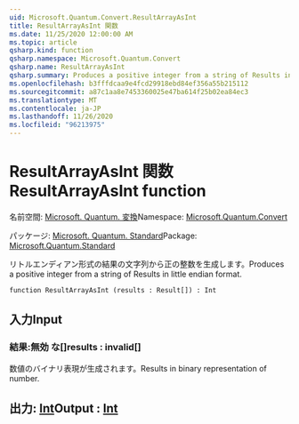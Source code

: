```yaml
---
uid: Microsoft.Quantum.Convert.ResultArrayAsInt
title: ResultArrayAsInt 関数
ms.date: 11/25/2020 12:00:00 AM
ms.topic: article
qsharp.kind: function
qsharp.namespace: Microsoft.Quantum.Convert
qsharp.name: ResultArrayAsInt
qsharp.summary: Produces a positive integer from a string of Results in little endian format.
ms.openlocfilehash: b3fffdcaa9e4fcd29918ebd84ef356a55b215112
ms.sourcegitcommit: a87c1aa8e7453360025e47ba614f25b02ea84ec3
ms.translationtype: MT
ms.contentlocale: ja-JP
ms.lasthandoff: 11/26/2020
ms.locfileid: "96213975"
---
```

# <a name="resultarrayasint-function"></a><span data-ttu-id="cb338-102">ResultArrayAsInt 関数</span><span class="sxs-lookup"><span data-stu-id="cb338-102">ResultArrayAsInt function</span></span>

<span data-ttu-id="cb338-103">名前空間: [Microsoft. Quantum. 変換](xref:Microsoft.Quantum.Convert)</span><span class="sxs-lookup"><span data-stu-id="cb338-103">Namespace: [Microsoft.Quantum.Convert](xref:Microsoft.Quantum.Convert)</span></span>

<span data-ttu-id="cb338-104">パッケージ: [Microsoft. Quantum. Standard](https://nuget.org/packages/Microsoft.Quantum.Standard)</span><span class="sxs-lookup"><span data-stu-id="cb338-104">Package: [Microsoft.Quantum.Standard](https://nuget.org/packages/Microsoft.Quantum.Standard)</span></span>


<span data-ttu-id="cb338-105">リトルエンディアン形式の結果の文字列から正の整数を生成します。</span><span class="sxs-lookup"><span data-stu-id="cb338-105">Produces a positive integer from a string of Results in little endian format.</span></span>

```qsharp
function ResultArrayAsInt (results : Result[]) : Int
```


## <a name="input"></a><span data-ttu-id="cb338-106">入力</span><span class="sxs-lookup"><span data-stu-id="cb338-106">Input</span></span>

### <a name="results--__invalidresult__"></a><span data-ttu-id="cb338-107">結果:__無効 <Result> な__[]</span><span class="sxs-lookup"><span data-stu-id="cb338-107">results : __invalid<Result>__[]</span></span>

<span data-ttu-id="cb338-108">数値のバイナリ表現が生成されます。</span><span class="sxs-lookup"><span data-stu-id="cb338-108">Results in binary representation of number.</span></span>



## <a name="output--int"></a><span data-ttu-id="cb338-109">出力: [Int](xref:microsoft.quantum.lang-ref.int)</span><span class="sxs-lookup"><span data-stu-id="cb338-109">Output : [Int](xref:microsoft.quantum.lang-ref.int)</span></span>

